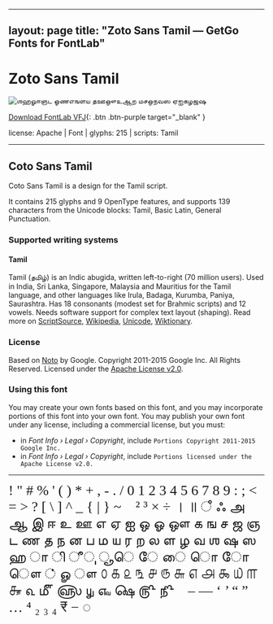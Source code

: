 
---
layout: page
title: "Zoto Sans Tamil — GetGo Fonts for FontLab"
---
# Zoto Sans Tamil

![ஶஹௐஈஞட ஓணஎஙளய தஊஔஉஆற மசஒநவஸ ஏஐகழஜஷ](images/zotosans-tamil.svg)

[Download FontLab VFJ](https://downgit.github.io/#/home?url=https://github.com/fontlabcom/getgo-fonts/blob/main/getgo-fonts/apache/zotosans/zotosans-tamil.ttf){: .btn .btn-purple target="_blank" }

license: Apache \| Font \| glyphs: 215 \| scripts: Tamil

---


## Coto Sans Tamil

Coto Sans Tamil is a design for the Tamil script.

It contains 215 glyphs and 9 OpenType features, and supports 139 characters from the Unicode blocks: Tamil, Basic Latin, General Punctuation.


### Supported writing systems


#### Tamil

Tamil (தமிழ்) is an Indic abugida, written left-to-right (70 million users). Used in India, Sri Lanka, Singapore, Malaysia and Mauritius for the Tamil language, and other languages like Irula, Badaga, Kurumba, Paniya, Saurashtra. Has 18 consonants (modest set for Brahmic scripts) and 12 vowels. Needs software support for complex text layout (shaping). Read more on [ScriptSource](https://scriptsource.org/scr/Taml), [Wikipedia](https://en.wikipedia.org/wiki/ISO_15924:Taml), [Unicode](https://www.unicode.org/versions/Unicode13.0.0/ch12.pdf#G10162), [Wiktionary](https://en.wiktionary.org/wiki/Category:Tamil_script).


### License

Based on [Noto](https://github.com/notofonts) by Google. Copyright 2011-2015 Google Inc. All Rights Reserved. Licensed under the [Apache License v2.0](https://www.apache.org/licenses/LICENSE-2.0.txt).

### Using this font

You may create your own fonts based on this font, and you may incorporate portions of this font into your own font. You may publish your own font under any license, including a commercial license, but you must:

- in _Font Info › Legal › Copyright_, include `Portions Copyright 2011-2015 Google Inc.`
- in _Font Info › Legal › Copyright_, include `Portions licensed under the Apache License v2.0.`


---

<div style="font-family: Zoto Sans Tamil; font-size: 2em;">
     ! " # % ' ( ) * + , - . / 0 1 2 3 4 5 6 7 8 9 : ; < = > ? [ \ ] ^ _ { | } ~   ­ ² ³ × ÷ । ॥ ஂ ஃ அ ஆ இ ஈ உ ஊ எ ஏ ஐ ஒ ஓ ஔ க ங ச ஜ ஞ ட ண த ந ன ப ம ய ர ற ல ள ழ வ ஶ ஷ ஸ ஹ ா ி ீ ு ூ ெ ே ை ொ ோ ௌ ் ௐ ௗ ௦ ௧ ௨ ௩ ௪ ௫ ௬ ௭ ௮ ௯ ௰ ௱ ௲ ௳ ௴ ௵ ௶ ௷ ௸ ௹ ௺ ​ ‌ ‍ – — ‘ ’ “ ” … ⁴ ₂ ₃ ₄ ₹ − ◌ ﻿
</div>

